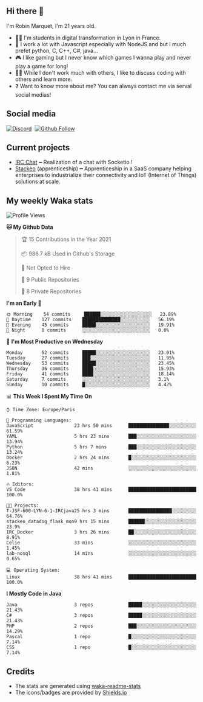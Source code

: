 ## Hi there 👋

I'm Robin Marquet, I'm 21 years old.

- 👨‍💻 I'm students in digital transformation in Lyon in France.
- 🌱 I work a lot with Javascript especially with NodeJS and but I much prefet python, C, C++, C#, java...
- 🎮 I like gaming but I never know which games I wanna play and never play a game for long!
- 👯‍♀️ While I don't work much with others, I like to discuss coding with others and learn more.
- ❓ Want to know more about me? You can always contact me via serval social medias!

## Social media

[![Discord](https://img.shields.io/discord/759460462105854022?label=rmarquet%232048&style=for-the-badge&logo=discord&logoColor=ffffff)](https://github.com/rmarquet21)
‎‎ [![Github Follow](https://img.shields.io/github/followers/rmarquet21?logo=github&logoColor=ffffff&style=for-the-badge)](https://github.com/rmarquet21)

## Current projects

- [IRC Chat](https://socket.io/) ━ Realization of a chat with Socketio !
- [Stackeo](https://www.stackeo.io/) (apprenticeship) ━ Apprenticeship in a SaaS company helping enterprises to industrialize their connectivity and IoT (Internet of Things) solutions at scale.

## My weekly Waka stats

<!--START_SECTION:waka-->
![Profile Views](http://img.shields.io/badge/Profile%20Views-230-blue)

**🐱 My Github Data** 

> 🏆 15 Contributions in the Year 2021
 > 
> 📦 986.7 kB Used in Github's Storage 
 > 
> 🚫 Not Opted to Hire
 > 
> 📜 9 Public Repositories 
 > 
> 🔑 8 Private Repositories  
 > 
**I'm an Early 🐤** 

```text
🌞 Morning    54 commits     ██████░░░░░░░░░░░░░░░░░░░   23.89% 
🌆 Daytime    127 commits    ██████████████░░░░░░░░░░░   56.19% 
🌃 Evening    45 commits     █████░░░░░░░░░░░░░░░░░░░░   19.91% 
🌙 Night      0 commits      ░░░░░░░░░░░░░░░░░░░░░░░░░   0.0%

```
📅 **I'm Most Productive on Wednesday** 

```text
Monday       52 commits     █████░░░░░░░░░░░░░░░░░░░░   23.01% 
Tuesday      27 commits     ███░░░░░░░░░░░░░░░░░░░░░░   11.95% 
Wednesday    53 commits     █████░░░░░░░░░░░░░░░░░░░░   23.45% 
Thursday     36 commits     ████░░░░░░░░░░░░░░░░░░░░░   15.93% 
Friday       41 commits     ████░░░░░░░░░░░░░░░░░░░░░   18.14% 
Saturday     7 commits      ░░░░░░░░░░░░░░░░░░░░░░░░░   3.1% 
Sunday       10 commits     █░░░░░░░░░░░░░░░░░░░░░░░░   4.42%

```


📊 **This Week I Spent My Time On** 

```text
⌚︎ Time Zone: Europe/Paris

💬 Programming Languages: 
JavaScript               23 hrs 50 mins      ███████████████░░░░░░░░░░   61.59% 
YAML                     5 hrs 23 mins       ███░░░░░░░░░░░░░░░░░░░░░░   13.94% 
Python                   5 hrs 7 mins        ███░░░░░░░░░░░░░░░░░░░░░░   13.24% 
Docker                   2 hrs 24 mins       █░░░░░░░░░░░░░░░░░░░░░░░░   6.23% 
JSON                     42 mins             ░░░░░░░░░░░░░░░░░░░░░░░░░   1.81%

🔥 Editors: 
VS Code                  38 hrs 41 mins      █████████████████████████   100.0%

🐱‍💻 Projects: 
T-JSF-600-LYN-6-1-IRCjava25 hrs 3 mins       ████████████████░░░░░░░░░   64.76% 
stackeo_datadog_flask_mon9 hrs 15 mins       ██████░░░░░░░░░░░░░░░░░░░   23.9% 
IRC_Docker               3 hrs 26 mins       ██░░░░░░░░░░░░░░░░░░░░░░░   8.91% 
Celie                    33 mins             ░░░░░░░░░░░░░░░░░░░░░░░░░   1.45% 
lab-nosql                14 mins             ░░░░░░░░░░░░░░░░░░░░░░░░░   0.65%

💻 Operating System: 
Linux                    38 hrs 41 mins      █████████████████████████   100.0%

```

**I Mostly Code in Java** 

```text
Java                     3 repos             █████░░░░░░░░░░░░░░░░░░░░   21.43% 
C#                       3 repos             █████░░░░░░░░░░░░░░░░░░░░   21.43% 
PHP                      2 repos             ███░░░░░░░░░░░░░░░░░░░░░░   14.29% 
Pascal                   1 repo              █░░░░░░░░░░░░░░░░░░░░░░░░   7.14% 
CSS                      1 repo              █░░░░░░░░░░░░░░░░░░░░░░░░   7.14%

```



<!--END_SECTION:waka-->

## Credits

- The stats are generated using [waka-readme-stats](https://github.com/anmol098/waka-readme-stats)
- The icons/badges are provided by [Shields.io](https://shields.io/)
